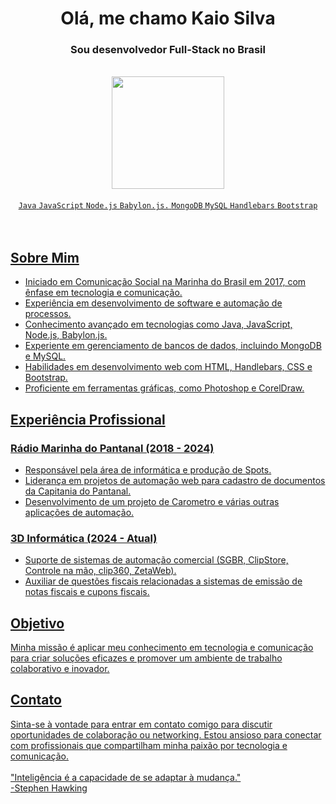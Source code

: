 <h1 align="center">Olá, me chamo Kaio Silva</h1>
<h3 align="center">Sou desenvolvedor Full-Stack no Brasil</h3>
<br>
<div align="center">
<a href="https://github.com/Jkaiosilva">
<img loading="lazy" height="180em" src="https://github-readme-stats.vercel.app/api/top-langs/?username=Jkaiosilva&layout=compact&langs_count=7&theme=dracula"/>
  <br>
  <br>
  <code>Java</code> <code>JavaScript</code> <code>Node.js</code> <code>Babylon.js.</code> <code>MongoDB</code> <code>MySQL</code> <code>Handlebars</code> <code>Bootstrap</code>
</div>
<br>
<br>
  
## Sobre Mim

- Iniciado em Comunicação Social na Marinha do Brasil em 2017, com ênfase em tecnologia e comunicação.
- Experiência em desenvolvimento de software e automação de processos.
- Conhecimento avançado em tecnologias como Java, JavaScript, Node.js, Babylon.js.
- Experiente em gerenciamento de bancos de dados, incluindo MongoDB e MySQL.
- Habilidades em desenvolvimento web com HTML, Handlebars, CSS e Bootstrap.
- Proficiente em ferramentas gráficas, como Photoshop e CorelDraw.

## Experiência Profissional

### Rádio Marinha do Pantanal (2018 - 2024)
- Responsável pela área de informática e produção de Spots.
- Liderança em projetos de automação web para cadastro de documentos da Capitania do Pantanal.
- Desenvolvimento de um projeto de Carometro e várias outras aplicações de automação.

### 3D Informática (2024 - Atual)
- Suporte de sistemas de automação comercial (SGBR, ClipStore, Controle na mão, clip360, ZetaWeb).
- Auxiliar de questões fiscais relacionadas a sistemas de emissão de notas fiscais e cupons fiscais.
  
## Objetivo

Minha missão é aplicar meu conhecimento em tecnologia e comunicação para criar soluções eficazes e promover um ambiente de trabalho colaborativo e inovador.

## Contato

Sinta-se à vontade para entrar em contato comigo para discutir oportunidades de colaboração ou networking. Estou ansioso para conectar com profissionais que compartilham minha paixão por tecnologia e comunicação.
<br>
<br>
"Inteligência é a capacidade de se adaptar à mudança."
<br>
-Stephen Hawking
